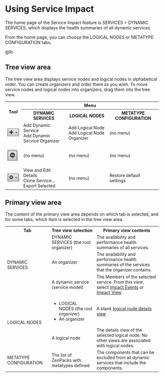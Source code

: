 # Using Service Impact

The home page of the Service Impact feature is SERVICES &gt; DYNAMIC
SERVICES, which displays the health summaries of all dynamic services.

From the home page, you can choose the LOGICAL NODES or METATYPE
CONFIGURATION tabs.

@lb[](img/impact-ui-home-page.png)

## Tree view area

The tree view area displays service nodes and logical nodes in
alphabetical order. You can create organizers and order them as you
wish. To move service nodes and logical nodes into organizers, drag them
into the tree view.

<table>
<tbody>
<tr markdown="1">
<th rowspan="2">Tool</th>
<th colspan="3">Menu</th>
</tr>
<tr markdown="1">
<th>DYNAMIC SERVICES</th>
<th>LOGICAL NODES</th>
<th>METATYPE CONFIGURATION</th>
</tr>

<tr markdown="1">
<td>
<p> <img src="img/impact-ui-add-object.png" /> </p>
</td>
<td>Add Dynamic Service<br />
Add Dynamic Service Organizer</td>
<td>Add Logical Node<br />
Add Logical Node Organizer</td>
<td>(no menu)</td>
</tr>
<tr markdown="1">
<td>
<p> <img src="img/impact-ui-delete-object.png" /> </p>
</td>
<td>(no menu)</td>
<td>(no menu)</td>
<td>(no menu)</td>
</tr>
<tr markdown="1">
<td>
<p> <img src="img/impact-ui-modify-object.png" /> </p>
</td>
<td>View and Edit Details<br />
Clone Service...<br />
Export Selected</td>
<td>(no menu)</td>
<td>Restore default settings</td>
</tr>
</tbody>
</table>

## Primary view area

The content of the primary view area depends on which tab is selected,
and for some tabs, which item is selected in the tree view area.

<table>
<tbody>
<tr markdown="1">
<th>Tab</th>
<th>Tree view selection</th>
<th>Primary view contents</th>
</tr>

<tr markdown="1">
<td rowspan="3">DYNAMIC SERVICES</td>
<td>DYNAMIC SERVICES (the root organizer)</td>
<td>The availability and performance health summaries of all services.</td>
</tr>
<tr markdown="1">
<td>An organizer</td>
<td>The availability and performance health summaries of the services that the organizer contains.</td>
</tr>
<tr markdown="1">
<td>A dynamic service (service model)</td>
<td>The Members of the selected service. From this view, select <a href="/imp/using/events-view.html">Impact Events</a> or <a href="/imp/using/impact-view.html">Impact View</a> .</td>
</tr>
<tr markdown="1">
<td rowspan="2">LOGICAL NODES</td>
<td><ul>
<li>LOGICAL NODES (the root organizer)</li>
<li>An organizer</li>
</ul></td>
<td>A blank <a href="/imp/using/logical-nodes.html">logical node details view</a> .</td>
</tr>
<tr markdown="1">
<td>A logical node</td>
<td>The details view of the selected logical node. No other views are associated with logical nodes.</td>
</tr>
<tr markdown="1">
<td>METATYPE CONFIGURATION</td>
<td>The list of ZenPacks with metatypes defined</td>
<td>The components that can be excluded from all dynamic services that include the components.</td>
</tr>
</tbody>
</table>



